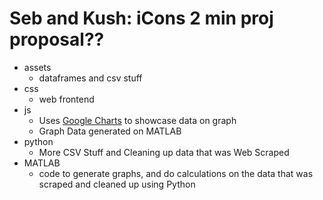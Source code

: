 # Seb and Kush: iCons 2 min proj proposal??

* assets
  * dataframes and csv stuff
* css
  * web frontend
* js
  * Uses <a href="https://developers-dot-devsite-v2-prod.appspot.com/chart">Google Charts</a> to showcase data on graph
  * Graph Data generated on MATLAB
* python
  * More CSV Stuff and Cleaning up data that was Web Scraped
* MATLAB
  * code to generate graphs, and do calculations on the data that was scraped and cleaned up using Python